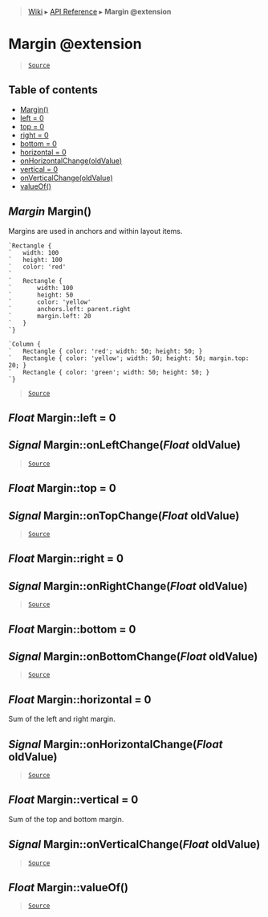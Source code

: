 > [Wiki](Home) ▸ [API Reference](API-Reference) ▸ **Margin @extension**

Margin @extension
=================

> [`Source`](/Neft-io/neft/tree/master/src/renderer/types/basics/item/margin.litcoffee#margin-extension)

## Table of contents
  * [Margin()](#margin-margin)
  * [left = 0](#float-marginleft--0)
  * [top = 0](#float-margintop--0)
  * [right = 0](#float-marginright--0)
  * [bottom = 0](#float-marginbottom--0)
  * [horizontal = 0](#float-marginhorizontal--0)
  * [onHorizontalChange(oldValue)](#signal-marginonhorizontalchangefloat-oldvalue)
  * [vertical = 0](#float-marginvertical--0)
  * [onVerticalChange(oldValue)](#signal-marginonverticalchangefloat-oldvalue)
  * [valueOf()](#float-marginvalueof)

*Margin* Margin()
-----------------

Margins are used in anchors and within layout items.
```nml
`Rectangle {
`   width: 100
`   height: 100
`   color: 'red'
`
`   Rectangle {
`       width: 100
`       height: 50
`       color: 'yellow'
`       anchors.left: parent.right
`       margin.left: 20
`   }
`}
```
```nml
`Column {
`   Rectangle { color: 'red'; width: 50; height: 50; }
`   Rectangle { color: 'yellow'; width: 50; height: 50; margin.top: 20; }
`   Rectangle { color: 'green'; width: 50; height: 50; }
`}
```

> [`Source`](/Neft-io/neft/tree/master/src/renderer/types/basics/item/margin.litcoffee#margin-margin)

*Float* Margin::left = 0
------------------------
## *Signal* Margin::onLeftChange(*Float* oldValue)

> [`Source`](/Neft-io/neft/tree/master/src/renderer/types/basics/item/margin.litcoffee#float-marginleft--0-signal-marginonleftchangefloat-oldvalue)

*Float* Margin::top = 0
-----------------------
## *Signal* Margin::onTopChange(*Float* oldValue)

> [`Source`](/Neft-io/neft/tree/master/src/renderer/types/basics/item/margin.litcoffee#float-margintop--0-signal-marginontopchangefloat-oldvalue)

*Float* Margin::right = 0
-------------------------
## *Signal* Margin::onRightChange(*Float* oldValue)

> [`Source`](/Neft-io/neft/tree/master/src/renderer/types/basics/item/margin.litcoffee#float-marginright--0-signal-marginonrightchangefloat-oldvalue)

*Float* Margin::bottom = 0
--------------------------
## *Signal* Margin::onBottomChange(*Float* oldValue)

> [`Source`](/Neft-io/neft/tree/master/src/renderer/types/basics/item/margin.litcoffee#float-marginbottom--0-signal-marginonbottomchangefloat-oldvalue)

*Float* Margin::horizontal = 0
------------------------------

Sum of the left and right margin.

## *Signal* Margin::onHorizontalChange(*Float* oldValue)

> [`Source`](/Neft-io/neft/tree/master/src/renderer/types/basics/item/margin.litcoffee#signal-marginonhorizontalchangefloat-oldvalue)

*Float* Margin::vertical = 0
----------------------------

Sum of the top and bottom margin.

## *Signal* Margin::onVerticalChange(*Float* oldValue)

> [`Source`](/Neft-io/neft/tree/master/src/renderer/types/basics/item/margin.litcoffee#signal-marginonverticalchangefloat-oldvalue)

*Float* Margin::valueOf()
--------------------------

> [`Source`](/Neft-io/neft/tree/master/src/renderer/types/basics/item/margin.litcoffee#float-marginvalueof)

